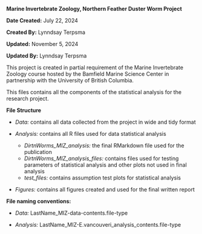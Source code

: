 
**Marine Invertebrate Zoology, Northern Feather Duster Worm Project**

**Date Created:** July 22, 2024

**Created By:** Lynndsay Terpsma

**Updated:** November 5, 2024

**Updated By:** Lynndsay Terpsma

This project is created in partial requirement of the Marine Invertebrate Zoology course hosted by the Bamfield Marine Science Center in partnership with the University of British Columbia.

This files contains all the components of the statistical analysis for the research project.

**File Structure**

- *Data:* contains all data collected from the project in wide and tidy format

- *Analysis:* contains all R files used for data statistical analysis

  - *DirtnWorms_MIZ_analysis:* the final RMarkdown file used for the publication
  - *DirtnWorms_MIZ_analysis_files:* contains files used for testing parameters of statistical analysis and other plots not used in final analysis
  - *test_files:* contains assumption test plots for statistical analysis

- *Figures:* contains all figures created and used for the final written report 


**File naming conventions:**

- *Data:* LastName_MIZ-data-contents.file-type

- *Analysis:* LastName_MIZ-E.vancouveri_analysis_contents.file-type

